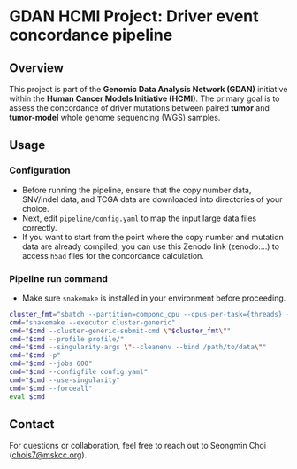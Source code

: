 # GDAN HCMI Project: Driver event concordance pipeline

## Overview
This project is part of the **Genomic Data Analysis Network (GDAN)** initiative within the **Human Cancer Models Initiative (HCMI)**. The primary goal is to assess the concordance of driver mutations between paired **tumor** and **tumor-model** whole genome sequencing (WGS) samples.

## Usage

### Configuration
- Before running the pipeline, ensure that the copy number data, SNV/indel data, and TCGA data are downloaded into directories of your choice.
- Next, edit `pipeline/config.yaml` to map the input large data files correctly.
- If you want to start from the point where the copy number and mutation data are already compiled, you can use this Zenodo link (zenodo:...) to access `h5ad` files for the concordance calculation.

### Pipeline run command
- Make sure `snakemake` is installed in your environment before proceeding.

```bash
cluster_fmt="sbatch --partition=componc_cpu --cpus-per-task={threads} --mem={resources.mem_mb} --job-name={rule}.{wildcards} --error=logs/{rule}/{rule}.{wildcards}.%j.err --output=logs/{rule}/{rule}.{wildcards}.%j.out --time=24:00:00"
cmd="snakemake --executor cluster-generic"
cmd="$cmd --cluster-generic-submit-cmd \"$cluster_fmt\""
cmd="$cmd --profile profile/"
cmd="$cmd --singularity-args \"--cleanenv --bind /path/to/data\""
cmd="$cmd -p"
cmd="$cmd --jobs 600"
cmd="$cmd --configfile config.yaml"
cmd="$cmd --use-singularity"
cmd="$cmd --forceall"
eval $cmd
```

## Contact
For questions or collaboration, feel free to reach out to Seongmin Choi (chois7@mskcc.org).
